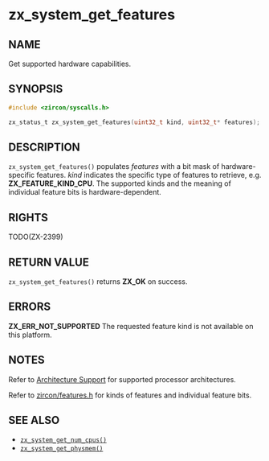 # zx_system_get_features

## NAME

<!-- Updated by update-docs-from-abigen, do not edit. -->

Get supported hardware capabilities.

## SYNOPSIS

<!-- Updated by update-docs-from-abigen, do not edit. -->

```c
#include <zircon/syscalls.h>

zx_status_t zx_system_get_features(uint32_t kind, uint32_t* features);
```

## DESCRIPTION

`zx_system_get_features()` populates *features* with a bit mask of
hardware-specific features.  *kind* indicates the specific type of features
to retrieve, e.g. **ZX_FEATURE_KIND_CPU**.  The supported kinds and the meaning
of individual feature bits is hardware-dependent.

## RIGHTS

<!-- Updated by update-docs-from-abigen, do not edit. -->

TODO(ZX-2399)

## RETURN VALUE

`zx_system_get_features()`  returns **ZX_OK** on success.

## ERRORS

**ZX_ERR_NOT_SUPPORTED**  The requested feature kind is not available on this
platform.

## NOTES
Refer to [Architecture Support](/docs/zircon/architecture_support.md) for supported
processor architectures.

Refer to [zircon/features.h](/zircon/system/public/zircon/features.h) for kinds
of features and individual feature bits.

## SEE ALSO

 - [`zx_system_get_num_cpus()`]
 - [`zx_system_get_physmem()`]

<!-- References updated by update-docs-from-abigen, do not edit. -->

[`zx_system_get_num_cpus()`]: system_get_num_cpus.md
[`zx_system_get_physmem()`]: system_get_physmem.md
